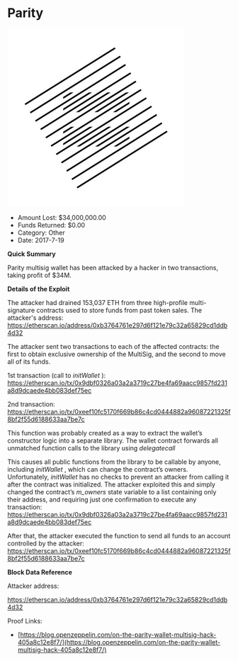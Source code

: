 # Parity
![Parity](/rektimages/Parity-2.png)
- Amount Lost: $34,000,000.00
- Funds Returned: $0.00
- Category: Other
- Date: 2017-7-19

**Quick Summary**

Parity multisig wallet has been attacked by a hacker in two transactions, taking profit of $34M.

  


 **Details of the Exploit**

The attacker had drained 153,037 ETH from three high-profile multi-signature contracts used to store funds from past token sales. The attacker's address:  
https://etherscan.io/address/0xb3764761e297d6f121e79c32a65829cd1ddb4d32  
  
The attacker sent two transactions to each of the affected contracts: the first to obtain exclusive ownership of the MultiSig, and the second to move all of its funds.  
  
1st transaction (call to _initWallet_ ):  
https://etherscan.io/tx/0x9dbf0326a03a2a3719c27be4fa69aacc9857fd231a8d9dcaede4bb083def75ec  
  
2nd transaction:  
https://etherscan.io/tx/0xeef10fc5170f669b86c4cd0444882a96087221325f8bf2f55d6188633aa7be7c  
  
This function was probably created as a way to extract the wallet’s constructor logic into a separate library. The wallet contract forwards all unmatched function calls to the library using _delegatecall_  
  
This causes all public functions from the library to be callable by anyone, including _initWallet_ , which can change the contract’s owners. Unfortunately, _initWallet_ has no checks to prevent an attacker from calling it after the contract was initialized. The attacker exploited this and simply changed the contract’s _m_owners_ state variable to a list containing only their address, and requiring just one confirmation to execute any transaction:  
https://etherscan.io/tx/0x9dbf0326a03a2a3719c27be4fa69aacc9857fd231a8d9dcaede4bb083def75ec  
  
After that, the attacker executed the function to send all funds to an account controlled by the attacker:  
https://etherscan.io/tx/0xeef10fc5170f669b86c4cd0444882a96087221325f8bf2f55d6188633aa7be7c

  


 **Block Data Reference**

Attacker address:

https://etherscan.io/address/0xb3764761e297d6f121e79c32a65829cd1ddb4d32

  



Proof Links:
- [https://blog.openzeppelin.com/on-the-parity-wallet-multisig-hack-405a8c12e8f7/](https://blog.openzeppelin.com/on-the-parity-wallet-multisig-hack-405a8c12e8f7/)


